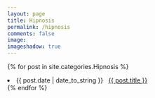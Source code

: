 ```yaml
---
layout: page
title: Hipnosis
permalink: /hipnosis
comments: false
image: 
imageshadow: true
---
```


{% for post in site.categories.Hipnosis %}
 <li><span>{{ post.date | date_to_string }}</span> &nbsp; <a href="{{ post.url }}">{{ post.title }}</a></li>
{% endfor %}
